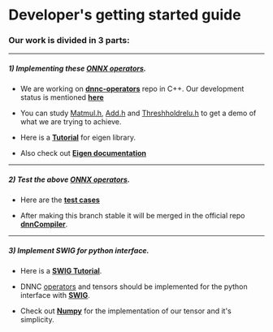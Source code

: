 # Developer's getting started guide

### Our work is divided in 3 parts: 

---
##### 1) Implementing these **[ONNX operators](https://github.com/onnx/onnx/blob/master/docs/Operators.md)**.  

* We are working on **[dnnc-operators](https://github.com/ai-techsystems/dnnc-operators)** repo in C++. Our development status is mentioned **[here](https://github.com/ai-techsystems/dnnc-operators/blob/master/README.md)**

* You can study [Matmul.h](https://github.com/ai-techsystems/dnnc-operators/blob/master/include/operators/MatMul.h), [Add.h](https://github.com/ai-techsystems/dnnc-operators/blob/master/include/operators/Add.h) and [Threshholdrelu.h](https://github.com/ai-techsystems/dnnc-operators/blob/master/include/operators/ThresholdedRelu.h) to get a demo of what we are trying to achieve.

* Here is a **[Tutorial](https://dritchie.github.io/csci2240/assignments/eigen_tutorial.pdf)** for eigen library.  

* Also check out **[Eigen documentation](http://eigen.tuxfamily.org/dox/.)**
---

##### 2) Test the above **[ONNX operators](https://github.com/onnx/onnx/blob/master/docs/Operators.md)**.

* Here are the **[test cases](https://github.com/ai-techsystems/dnnc-operators/tree/master/src/operators)**

* After making this branch stable it will be merged in the official repo **[dnnCompiler](https://github.com/ai-techsystems/dnnCompiler/tree/operators)**.

---
##### 3) Implement SWIG for python interface.

* Here is a **[SWIG Tutorial](http://www.swig.org/tutorial.html)**.

* DNNC [operators](https://github.com/ai-techsystems/dnnc-operators/tree/master/include/operators) and tensors should be implemented for the python interface with **[SWIG](http://www.swig.org/exec.html)**.

* Check out **[Numpy](https://docs.scipy.org/doc/numpy/reference/)** for the implementation of our tensor and it's simplicity.